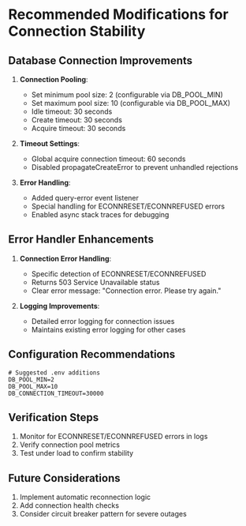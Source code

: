 # Recommended Modifications for Connection Stability

## Database Connection Improvements
1. **Connection Pooling**:
   - Set minimum pool size: 2 (configurable via DB_POOL_MIN)
   - Set maximum pool size: 10 (configurable via DB_POOL_MAX)
   - Idle timeout: 30 seconds
   - Create timeout: 30 seconds
   - Acquire timeout: 30 seconds

2. **Timeout Settings**:
   - Global acquire connection timeout: 60 seconds
   - Disabled propagateCreateError to prevent unhandled rejections

3. **Error Handling**:
   - Added query-error event listener
   - Special handling for ECONNRESET/ECONNREFUSED errors
   - Enabled async stack traces for debugging

## Error Handler Enhancements
1. **Connection Error Handling**:
   - Specific detection of ECONNRESET/ECONNREFUSED
   - Returns 503 Service Unavailable status
   - Clear error message: "Connection error. Please try again."

2. **Logging Improvements**:
   - Detailed error logging for connection issues
   - Maintains existing error logging for other cases

## Configuration Recommendations
```env
# Suggested .env additions
DB_POOL_MIN=2
DB_POOL_MAX=10
DB_CONNECTION_TIMEOUT=30000
```

## Verification Steps
1. Monitor for ECONNRESET/ECONNREFUSED errors in logs
2. Verify connection pool metrics
3. Test under load to confirm stability

## Future Considerations
1. Implement automatic reconnection logic
2. Add connection health checks
3. Consider circuit breaker pattern for severe outages
